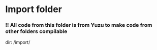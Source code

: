 # Import folder

### !! All code from this folder is from Yuzu to make code from other folders compilable

dir: /import/